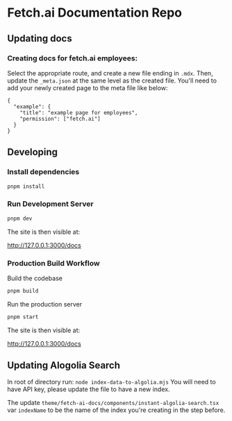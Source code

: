 # Fetch.ai Documentation Repo

## Updating docs

### Creating docs for fetch.ai employees:

Select the appropriate route, and create a new file ending in `.mdx`. Then, update the `_meta.json` at the same level as the created file. You'll need to add your newly created page to the meta file like below:

```
{
  "example": {
    "title": "example page for employees",
    "permission": ["fetch.ai"]
  }
}
```

## Developing

### Install dependencies

```bash
pnpm install
```

### Run Development Server

```bash
pnpm dev
```

The site is then visible at:

http://127.0.0.1:3000/docs

### Production Build Workflow

Build the codebase

```bash
pnpm build
```

Run the production server

```bash
pnpm start
```

The site is then visible at:

http://127.0.0.1:3000/docs

## Updating Alogolia Search

In root of directory run: `node index-data-to-algolia.mjs`
You will need to have API key, please update the file to have a new index.

The update `theme/fetch-ai-docs/components/instant-algolia-search.tsx` var `indexName` to be the name of the index
you're creating in the step before.
